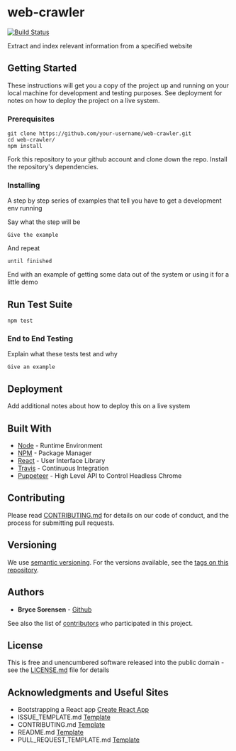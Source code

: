 # web-crawler
[![Build Status](https://travis-ci.org/brycessorensen/web-crawler.svg?branch=master)](https://travis-ci.org/brycessorensen/web-crawler)

Extract and index relevant information from a specified website

## Getting Started

These instructions will get you a copy of the project up and running on your local machine for development and testing purposes. See deployment for notes on how to deploy the project on a live system.

### Prerequisites

```
git clone https://github.com/your-username/web-crawler.git
cd web-crawler/
npm install
```

Fork this repository to your github account and clone down the repo.
Install the repository's dependencies.

### Installing

A step by step series of examples that tell you have to get a development env running

Say what the step will be

```
Give the example
```

And repeat

```
until finished
```

End with an example of getting some data out of the system or using it for a little demo

## Run Test Suite

```
npm test
```

### End to End Testing

Explain what these tests test and why

```
Give an example
```

## Deployment

Add additional notes about how to deploy this on a live system

## Built With

* [Node](https://nodejs.org/en/) - Runtime Environment
* [NPM](https://www.npmjs.com/) - Package Manager
* [React](https://reactjs.org/) - User Interface Library
* [Travis](https://travis-ci.org/) - Continuous Integration
* [Puppeteer](https://developers.google.com/web/tools/puppeteer/) - High Level API to Control Headless Chrome

## Contributing

Please read [CONTRIBUTING.md](CONTRIBUTING.md) for details on our code of conduct, and the process for submitting pull requests.

## Versioning

We use [semantic versioning](http://semver.org/). For the versions available, see the [tags on this repository](https://github.com/brycessorensen/web-crawler/tags). 

## Authors

* **Bryce Sorensen** - [Github](https://github.com/brycessorensen)

See also the list of [contributors](https://github.com/brycessorensen/web-crawler/contributors) who participated in this project.

## License

This is free and unencumbered software released into the public domain - see the [LICENSE.md](LICENSE.md) file for details

## Acknowledgments and Useful Sites

* Bootstrapping a React app [Create React App](https://github.com/facebook/create-react-app)
* ISSUE_TEMPLATE.md [Template](https://github.com/atom/atom/blob/master/ISSUE_TEMPLATE.md)
* CONTRIBUTING.md [Template](https://github.com/atom/atom/blob/master/CONTRIBUTING.md#reporting-bugs)
* README.md [Template](https://gist.github.com/PurpleBooth/109311bb0361f32d87a2)
* PULL_REQUEST_TEMPLATE.md [Template](https://github.com/atom/atom/edit/master/PULL_REQUEST_TEMPLATE.md)
